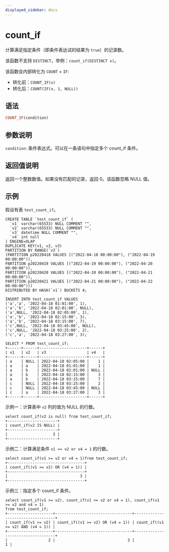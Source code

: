 ```yaml
---
displayed_sidebar: docs
---
```


# count_if



计算满足指定条件（即条件表达试的结果为 `true`）的记录数。

该函数不支持 `DISTINCT`，举例：`count_if(DISTINCT x)`。

该函数会内部转化为 `COUNT` + `IF`:

- 转化前：`COUNT_IF(x)`  
- 转化后：`COUNT(IF(x, 1, NULL))`

## 语法

```Haskell
COUNT_IF(condition)
```

## 参数说明

`condition`: 条件表达式。可以在一条语句中指定多个 count_if 条件。

## 返回值说明

返回一个整数数值。如果没有匹配的记录，返回 0。该函数忽略 NULL 值。

## 示例

假设有表 `test_count_if`。

```Plain
CREATE TABLE `test_count_if` (
  `v1` varchar(65533) NULL COMMENT "",
  `v2` varchar(65533) NULL COMMENT "",
  `v3` datetime NULL COMMENT "",
  `v4` int null
) ENGINE=OLAP
DUPLICATE KEY(v1, v2, v3)
PARTITION BY RANGE(`v3`)
(PARTITION p20220418 VALUES [("2022-04-18 00:00:00"), ("2022-04-19 00:00:00")),
PARTITION p20220419 VALUES [("2022-04-19 00:00:00"), ("2022-04-20 00:00:00")),
PARTITION p20220420 VALUES [("2022-04-20 00:00:00"), ("2022-04-21 00:00:00")),
PARTITION p20220421 VALUES [("2022-04-21 00:00:00"), ("2022-04-22 00:00:00")))
DISTRIBUTED BY HASH(`v1`) BUCKETS 4;

INSERT INTO test_count_if VALUES
('a','a', '2022-04-18 01:01:00', 1),
('a','b', '2022-04-18 02:01:00', NULL),
('a',NULL, '2022-04-18 02:05:00', 1),
('a','b', '2022-04-18 02:15:00', 3),
('a','b', '2022-04-18 03:15:00', 7),
('c',NULL, '2022-04-18 03:45:00', NULL),
('c',NULL, '2022-04-18 03:25:00', 2),
('c','a', '2022-04-18 03:27:00', 3);

SELECT * FROM test_count_if;
+------+------+---------------------+------+
| v1   | v2   | v3                  | v4   |
+------+------+---------------------+------+
| a    | NULL | 2022-04-18 02:05:00 |    1 |
| a    | a    | 2022-04-18 01:01:00 |    1 |
| a    | b    | 2022-04-18 02:01:00 | NULL |
| a    | b    | 2022-04-18 02:15:00 |    3 |
| a    | b    | 2022-04-18 03:15:00 |    7 |
| c    | NULL | 2022-04-18 03:25:00 |    2 |
| c    | NULL | 2022-04-18 03:45:00 | NULL |
| c    | a    | 2022-04-18 03:27:00 |    3 |
+------+------+---------------------+------+
```

示例一：计算表中 `v2` 列的值为 NULL 的行数。

```Plain
select count_if(v2 is null) from test_count_if;
+----------------------+
| count_if(v2 IS NULL) |
+----------------------+
|                    3 |
+----------------------+
```

示例二：计算满足条件 `v1 >= v2 or v4 = 1` 的行数。

```Plain
select count_if(v1 >= v2 or v4 = 1)from test_count_if;
+----------------------------------+
| count_if((v1 >= v2) OR (v4 = 1)) |
+----------------------------------+
|                                3 |
+----------------------------------+
```

示例三：指定多个 count_if 条件。

```Plain
select count_if(v1 >= v2), count_if(v1 >= v2 or v4 = 1), count_if(v1 >= v2 and v4 = 1)
from test_count_if;
+--------------------+----------------------------------+-----------------------------------+
| count_if(v1 >= v2) | count_if((v1 >= v2) OR (v4 = 1)) | count_if((v1 >= v2) AND (v4 = 1)) |
+--------------------+----------------------------------+-----------------------------------+
|                  2 |                                3 |                                 1 |
```
